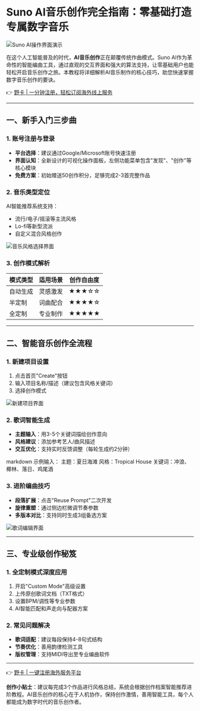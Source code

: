 # Suno AI音乐创作完全指南：零基础打造专属数字音乐

![Suno AI操作界面演示](https://bbtdd.com/wp-content/uploads/img/087600150878926.webp)

在这个人工智能普及的时代，**AI音乐创作**正在颠覆传统作曲模式。Suno AI作为革命性的智能编曲工具，通过直观的交互界面和强大的算法支持，让零基础用户也能轻松开启音乐创作之旅。本教程将详细解析AI音乐制作的核心技巧，助您快速掌握数字音乐创作的要诀。

👉 [野卡 | 一分钟注册，轻松订阅海外线上服务](https://bbtdd.com/yeka)

---

## 一、新手入门三步曲

### 1. 账号注册与登录
- **平台选择**：建议通过Google/Microsoft账号快速注册
- **界面认知**：全新设计的可视化操作面板，左侧功能菜单包含"发现"、"创作"等核心模块
- **免费方案**：初始赠送50创作积分，足够完成2-3首完整作品

### 2. 音乐类型定位
AI智能推荐系统支持：
- 流行/电子/摇滚等主流风格
- Lo-fi等新型流派
- 自定义混合风格创作

![音乐风格选择界面](https://bbtdd.com/wp-content/uploads/img/8444777396028491.webp)

### 3. 创作模式解析
| 模式类型 | 适用场景 | 创作自由度 |
|---------|--------|----------|
| 自动生成 | 灵感激发 | ★★★☆☆ |
| 半定制 | 词曲配合 | ★★★★☆ |
| 全定制 | 专业制作 | ★★★★★ |

---

## 二、智能音乐创作全流程

### 1. 新建项目设置
1. 点击首页"Create"按钮
2. 输入项目名称/描述（建议包含风格关键词）
3. 选择创作模式

![新建项目界面](https://bbtdd.com/wp-content/uploads/img/915693145.webp)

### 2. 歌词智能生成
- **主题输入**：用3-5个关键词描绘创作意向
- **风格建议**：添加参考艺人/曲风描述
- **交互优化**：支持实时反馈调整（每轮生成约2分钟）

markdown
示例输入：
主题：夏日海滩 风格：Tropical House
关键词：冲浪、椰林、落日、鸡尾酒


### 3. 进阶编曲技巧
- **段落扩展**：点击"Reuse Prompt"二次开发
- **旋律重塑**：通过侧边栏微调节奏参数
- **多版本对比**：支持同时生成3组备选方案

![歌词编辑界面](https://bbtdd.com/wp-content/uploads/img/261329105115.webp)

---

## 三、专业级创作秘笈

### 1. 全定制模式深度应用
1. 开启"Custom Mode"高级设置
2. 上传原创歌词文档（TXT格式）
3. 设置BPM/调性等专业参数
4. AI智能匹配和声走向与配器方案

### 2. 常见问题解决
- **歌词适配**：建议每段保持4-8句式结构
- **节奏优化**：善用韵律检测工具
- **版权管理**：支持MIDI导出至专业编曲软件

---

👉 [野卡 | 一键注册海外服务平台](https://bbtdd.com/yeka)

**创作小贴士**：建议每完成3个作品进行风格总结，系统会根据创作档案智能推荐进阶教程。AI音乐创作的核心在于人机协作，保持创作激情，善用智能工具，每个人都能成为数字时代的音乐创作者。